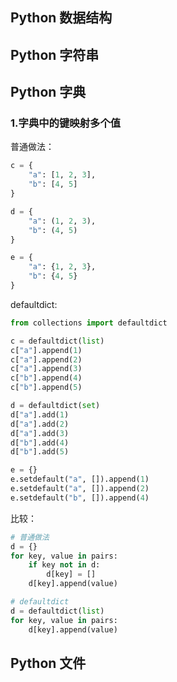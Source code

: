 



## Python 数据结构


## Python 字符串




## Python 字典

### 1.字典中的键映射多个值

普通做法：

```python
c = {
	"a": [1, 2, 3],
	"b": [4, 5]
}

d = {
	"a": (1, 2, 3),
	"b": (4, 5)
}

e = {
	"a": {1, 2, 3},
	"b": {4, 5}
}
```

defaultdict:

```python
from collections import defaultdict

c = defaultdict(list)
c["a"].append(1)
c["a"].append(2)
c["a"].append(3)
c["b"].append(4)
c["b"].append(5)

d = defaultdict(set)
d["a"].add(1)
d["a"].add(2)
d["a"].add(3)
d["b"].add(4)
d["b"].add(5)

e = {}
e.setdefault("a", []).append(1)
e.setdefault("a", []).append(2)
e.setdefault("b", []).append(4)
```

比较：

```python
# 普通做法
d = {}
for key, value in pairs:
	if key not in d:
		d[key] = []
	d[key].append(value)

# defaultdict
d = defaultdict(list)
for key, value in pairs:
	d[key].append(value)
```









## Python 文件